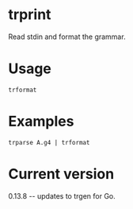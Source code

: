 # trprint

Read stdin and format the grammar.

# Usage

    trformat

# Examples

    trparse A.g4 | trformat

# Current version

0.13.8 -- updates to trgen for Go.
